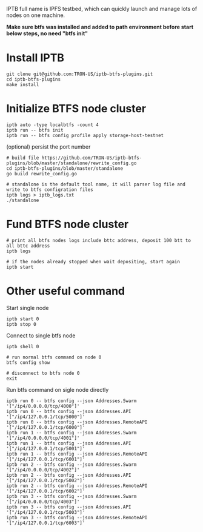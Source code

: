 IPTB full name is IPFS testbed, which can quickly launch and manage lots of nodes on one machine.

**Make sure btfs was installed and added to path environment before start below steps, no need "btfs init"**
# Install IPTB
```
git clone git@github.com:TRON-US/iptb-btfs-plugins.git
cd iptb-btfs-plugins
make install 
```
# Initialize BTFS node cluster
```
iptb auto -type localbtfs -count 4
iptb run -- btfs init
iptb run -- btfs config profile apply storage-host-testnet
```
(optional) persist the port number
```
# build file https://github.com/TRON-US/iptb-btfs-plugins/blob/master/standalone/rewrite_config.go
cd iptb-btfs-plugins/blob/master/standalone
go build rewrite_config.go

# standalone is the default tool name, it will parser log file and write to btfs configration files
iptb logs > iptb_logs.txt
./standalone
```
# Fund BTFS node cluster
```
# print all btfs nodes logs include bttc address, deposit 100 btt to all bttc address
iptb logs

# if the nodes already stopped when wait depositing, start again
iptb start
```
# Other useful command
Start single node
```
iptb start 0
iptb stop 0
```

Connect to single btfs node
```
iptb shell 0

# run normal btfs command on node 0
btfs config show

# disconnect to btfs node 0
exit
```
Run btfs command on sigle node directly
```
iptb run 0 -- btfs config --json Addresses.Swarm '["/ip4/0.0.0.0/tcp/4000"]'
iptb run 0 -- btfs config --json Addresses.API '["/ip4/127.0.0.1/tcp/5000"]'
iptb run 0 -- btfs config --json Addresses.RemoteAPI '["/ip4/127.0.0.1/tcp/6000"]'
iptb run 1 -- btfs config --json Addresses.Swarm '["/ip4/0.0.0.0/tcp/4001"]'
iptb run 1 -- btfs config --json Addresses.API '["/ip4/127.0.0.1/tcp/5001"]'
iptb run 1 -- btfs config --json Addresses.RemoteAPI '["/ip4/127.0.0.1/tcp/6001"]'
iptb run 2 -- btfs config --json Addresses.Swarm '["/ip4/0.0.0.0/tcp/4002"]'
iptb run 2 -- btfs config --json Addresses.API '["/ip4/127.0.0.1/tcp/5002"]'
iptb run 2 -- btfs config --json Addresses.RemoteAPI '["/ip4/127.0.0.1/tcp/6002"]'
iptb run 3 -- btfs config --json Addresses.Swarm '["/ip4/0.0.0.0/tcp/4003"]'
iptb run 3 -- btfs config --json Addresses.API '["/ip4/127.0.0.1/tcp/5003"]'
iptb run 3 -- btfs config --json Addresses.RemoteAPI '["/ip4/127.0.0.1/tcp/6003"]'
```
